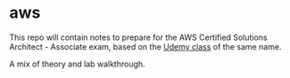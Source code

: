 # aws

This repo will contain notes to prepare for the AWS Certified Solutions Architect - Associate exam, based on the [Udemy class](https://www.udemy.com/aws-certified-solutions-architect-associate) of the same name. 

A mix of theory and lab walkthrough. 
